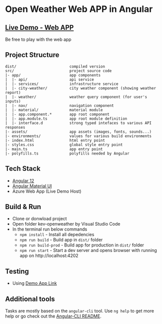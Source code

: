 # Open Weather Web APP in Angular

## [Live Demo - Web APP](https://web-kev-weather-ae66.azurewebsites.net)

Be free to play with the web app

## Project Structure

```
dist/                        compiled version
src/                         project source code
|- app/                      app components
|  |- api/                   api service
|  |- services/              infrastructure service
|  |- city-weather/          city weather component (showing weather report)
|  |- weather/               weather query component (for user's inputs)
|  |- nav/                   navigation component
|  |- material/              material module 
|  |- app.component.*        app root component
|  |- app.module.ts          app root module definition
|  |- interface.d            strong typed intefaces to various API responses
|- assets/                   app assets (images, fonts, sounds...)
|- environments/             values for various build environments
|- index.html                html entry point
|- styles.css                global style entry point
|- main.ts                   app entry point
|- polyfills.ts              polyfills needed by Angular
```

## Tech Stack
- [Angular 12](https://angular.io)
- [Angular Material UI](https://material.angular.io/)
- Azure Web App (Live Demo Host)

## Build & Run 
 - Clone or donwload project
 - Open folder kev-openweather by Visual Studio Code
 - In the terminal run below commands
   - `npm install`  - Install all depedencies
   - `npm run build` - Build app in `dist/` folder
   - `npm run build-prod` - Build app for production in `dist/` folder
   - `npm run start` - Start a dev server and opens browser with running app on http://localhost:4202


## Testing
- Using [Demo App Link](https://web-kev-weather-ae66.azurewebsites.net)

## Additional tools

Tasks are mostly based on the `angular-cli` tool. Use `ng help` to get more help or go check out the
[Angular-CLI README](https://github.com/angular/angular-cli).


